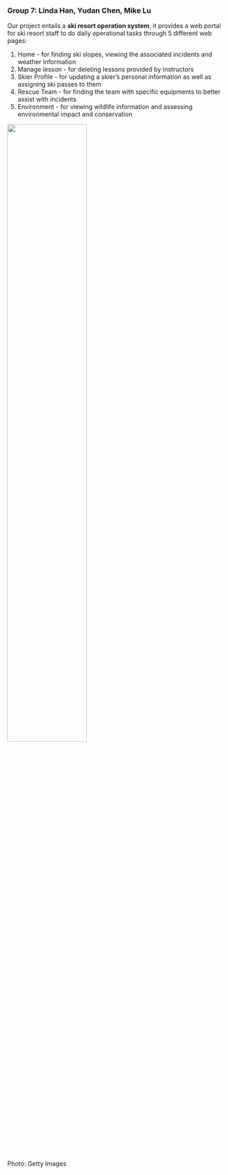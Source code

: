### Group 7: Linda Han, Yudan Chen, Mike Lu

Our project entails a **ski resort operation system**, it provides a web portal for ski resort staff to do daily operational tasks through 5 different web pages:
1. Home - for finding ski slopes, viewing the associated incidents and weather information
2. Manage lesson - for deleting lessons provided by instructors
3. Skier Profile - for updating a skier’s personal information as well as assigning ski passes to them
4. Rescue Team - for finding the team with specific equipments to better assist with incidents
5. Environment - for viewing wildlife information and assessing environmental impact and conservation

<img src="https://assets.vogue.com/photos/657ca3f8e3823f5dc8d413a8/master/w_1600%2Cc_limit/Snowmass%2C%2520Colorado_GettyImages-1135607220.jpg" width=60%></img>
<figcaption>Photo: Getty Images</figcaption>
